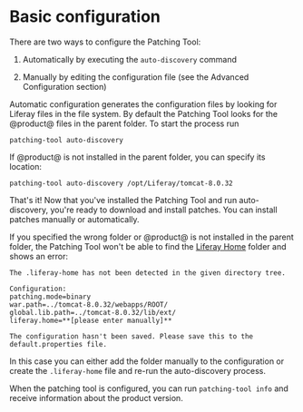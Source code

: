 # Basic configuration [](id=patching-tool-basic-configuration)

There are two ways to configure the Patching Tool:

1. Automatically by executing the `auto-discovery` command

2. Manually by editing the configuration file (see the Advanced Configuration section)

Automatic configuration generates the configuration files by looking for Liferay
files in the file system. By default the Patching Tool looks for the @product@
files in the parent folder. To start the process run

    patching-tool auto-discovery

If @product@ is not installed in the parent folder, you can specify its
location: 

    patching-tool auto-discovery /opt/Liferay/tomcat-8.0.32

That's it! Now that you've installed the Patching Tool and run auto-discovery,
you're ready to download and install patches. You can install patches manually
or automatically.

If you specified the wrong folder or @product@ is not installed in the parent
folder, the Patching Tool won't be able to find the [Liferay Home](/discover/deployment/-/knowledge_base/7-0/installing-liferay-portal#liferay-home)
folder and shows an error: 

    The .liferay-home has not been detected in the given directory tree.

    Configuration:
    patching.mode=binary
    war.path=../tomcat-8.0.32/webapps/ROOT/
    global.lib.path=../tomcat-8.0.32/lib/ext/
    liferay.home=**[please enter manually]**

    The configuration hasn't been saved. Please save this to the default.properties file.

In this case you can either add the folder manually to the configuration or
create the `.liferay-home` file and re-run the auto-discovery process.


When the patching tool is configured, you can run `patching-tool info` and receive information about the product version.


